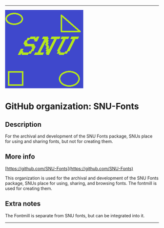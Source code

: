 
***

![SNU_blue_and_gold_legacy_icon.png failed to load. The file may be missing or corrupt. Check the file path for errors first.](/AdditionalInfo/1/SNU-Fonts/SNU_blue_and_gold_legacy_icon.png)

# GitHub organization: SNU-Fonts

## Description

For the archival and development of the SNU Fonts package, SNUs place for using and sharing fonts, but not for creating them.

## More info

[https://github.com/SNU-Fonts](https://github.com/SNU-Fonts)

This organization is used for the archival and development of the SNU Fonts package, SNUs place for using, sharing, and browsing fonts. The fontmill is used for creating them.

## Extra notes

The Fontmill is separate from SNU fonts, but can be integrated into it.

***
